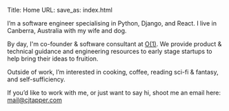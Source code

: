 Title: Home
URL:
save_as: index.html

I’m a software engineer specialising in Python, Django, and React.
I live in Canberra, Australia with my wife and dog.

By day, I'm co-founder & software consultant at [O(1)](https://0of1.com).
We provide product & technical guidance and engineering resources to early stage startups to help bring their ideas to fruition.

Outside of work, I’m interested in cooking, coffee, reading sci-fi & fantasy, and self-sufficiency.

If you’d like to work with me, or just want to say hi, shoot me an email here: [mail@cjtapper.com](mailto:mail@cjtapper.com)

